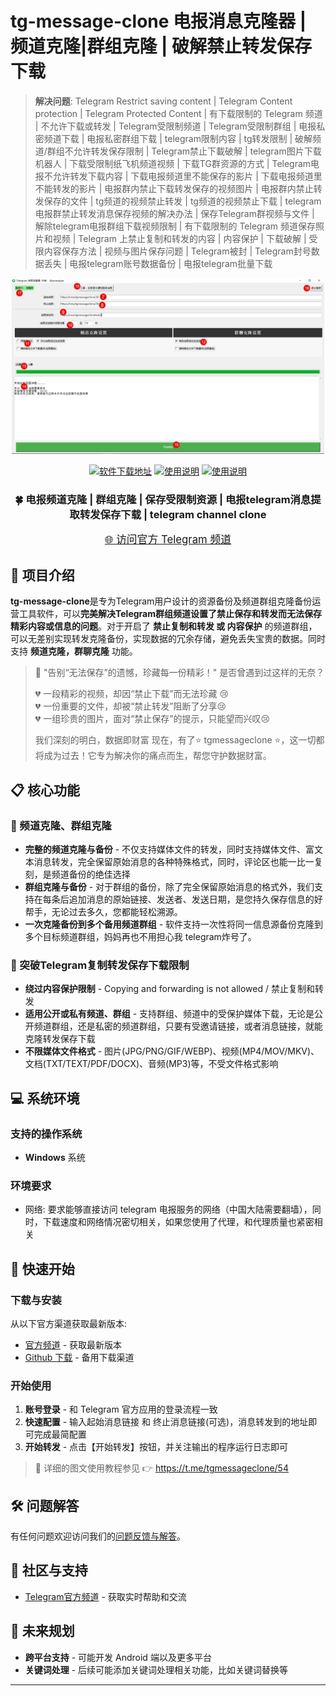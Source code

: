 # tg-message-clone  电报消息克隆器 | 频道克隆|群组克隆 | 破解禁止转发保存下载


> **解决问题**: Telegram Restrict saving content | Telegram Content protection | Telegram Protected Content | 有下载限制的 Telegram 频道 | 不允许下载或转发 | Telegram受限制频道 | Telegram受限制群组 | 电报私密频道下载 | 电报私密群组下载 | telegram限制内容 | tg转发限制 | 破解频道/群组不允许转发保存限制 | Telegram禁止下載破解 | telegram图片下载机器人 | 下载受限制纸飞机频道视频 | 下载TG群资源的方式 | Telegram电报不允许转发下载内容 | 下载电报频道里不能保存的影片 | 下载电报频道里不能转发的影片 | 电报群内禁止下载转发保存的视频图片 | 电报群内禁止转发保存的文件 | tg频道的视频禁止转发 | tg频道的视频禁止下载 | telegram电报群禁止转发消息保存视频的解决办法 | 保存Telegram群视频与文件 | 解除telegram电报群组下载视频限制 | 有下载限制的 Telegram 频道保存照片和视频 | Telegram 上禁止复制和转发的内容 | 内容保护 | 下载破解 | 受限内容保存方法 | 视频与图片保存问题 | Telegram被封 | Telegram封号数据丢失 | 电报telegram账号数据备份 | 电报telegram批量下载

<div align="center">
  <img src="./images/tg-message-clone-main.png" alt="电报消息克隆器" width="500">
  
  <p>
    <a href="https://t.me/tgmessageclone/51"><img src="https://img.shields.io/badge/软件客户端-black?logo=telegram" alt="软件下载地址"></a>
    <a href="https://t.me/tgmessageclone/54"><img src="https://img.shields.io/badge/官方文档-8A2BE2" alt="使用说明"></a>
    <a href="https://t.me/tgmessageclone/51"><img src="https://img.shields.io/badge/tgmessageclone-V2025.1.1-blue" alt="使用说明"></a>
    
  </p>
  
  <h3>🍀 电报频道克隆 | 群组克隆 | 保存受限制资源 | 电报telegram消息提取转发保存下载 | telegram channel clone </h3>
  
  <p>
    <a href="https://t.me/tgmessageclone/" class="btn btn-primary" style="font-size: 1.2em; padding: 10px 20px; margin: 10px;">
      🌐 访问官方 Telegram 频道
    </a>
  </p>
</div>

## 🌟 项目介绍

**tg-message-clone**是专为Telegram用户设计的资源备份及频道群组克隆备份运营工具软件，可以**完美解决Telegram群组频道设置了禁止保存和转发而无法保存精彩内容或信息的问题**。对于开启了 **禁止复制和转发 或 内容保护** 的频道群组，可以无差别实现转发克隆备份，实现数据的冗余存储，避免丢失宝贵的数据。同时支持 **频道克隆，群聊克隆** 功能。

> 📢 "告别“无法保存”的遗憾，珍藏每一份精彩！"
> 是否曾遇到过这样的无奈？
> 
> 💔 一段精彩的视频，却因“禁止下载”而无法珍藏 😢 <br>
> 💔 一份重要的文件，却被“禁止转发”阻断了分享😢 <br>
> 💔 一组珍贵的图片，面对“禁止保存”的提示，只能望而兴叹😢 
>
>
> 我们深刻的明白，数据即财富
> 现在，有了⭐️ tgmessageclone ⭐️，这一切都将成为过去！它专为解决你的痛点而生，帮您守护数据财富。





## 📋 核心功能

### 💬 频道克隆、群组克隆
- **完整的频道克隆与备份** - 不仅支持媒体文件的转发，同时支持媒体文件、富文本消息转发，完全保留原始消息的各种特殊格式，同时，评论区也能一比一复刻，是频道备份的绝佳选择
- **群组克隆与备份** - 对于群组的备份，除了完全保留原始消息的格式外，我们支持在每条后追加消息的原始链接、发送者、发送日期，是您持久保存信息的好帮手，无论过去多久，您都能轻松溯源。
- **一次克隆备份到多个备用频道群组** - 软件支持一次性将同一信息源备份克隆到多个目标频道群组，妈妈再也不用担心我 telegram炸号了。


### 🔐 突破Telegram复制转发保存下载限制
- **绕过内容保护限制** - Copying and forwarding is not allowed / 禁止复制和转发
- **适用公开或私有频道、群组** - 支持群组、频道中的受保护媒体下载，无论是公开频道群组，还是私密的频道群组，只要有受邀请链接，或者消息链接，就能克隆转发保存下载
- **不限媒体文件格式** - 图片(JPG/PNG/GIF/WEBP)、视频(MP4/MOV/MKV)、文档(TXT/TEXT/PDF/DOCX)、音频(MP3)等，不受文件格式影响





## 💻 系统环境

### 支持的操作系统
- **Windows** 系统


### 环境要求
- 网络: 要求能够直接访问 telegram 电报服务的网络（中国大陆需要翻墙），同时，下载速度和网络情况密切相关，如果您使用了代理，和代理质量也紧密相关

## 🚀 快速开始

### 下载与安装

从以下官方渠道获取最新版本:

- [官方频道](https://t.me/tgmessageclone/51) - 获取最新版本
- [Github 下载](https://github.com/yesanqian/tg-message-clone/releases) - 备用下载渠道

### 开始使用

1. **账号登录** - 和 Telegram 官方应用的登录流程一致
2. **快速配置** - 输入起始消息链接 和  终止消息链接(可选)，消息转发到的地址即可完成最简配置
3. **开始转发** - 点击【开始转发】按钮，并关注输出的程序运行日志即可

> 📝 详细的图文使用教程参见 👉 https://t.me/tgmessageclone/54




## 🛠️ 问题解答

有任何问题欢迎访问我们的[问题反馈与解答](https://t.me/tgmessageclone/55)。

## 👥 社区与支持

- [Telegram官方频道](https://t.me/tgmessageclone) - 获取实时帮助和交流


## 🔮 未来规划

- **跨平台支持** - 可能开发 Android 端以及更多平台
- **关键词处理** - 后续可能添加关键词处理相关功能，比如关键词替换等

---
